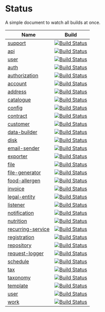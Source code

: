 # Status

A simple document to watch all builds at once.

| Name | Build | 
|---|---|
| [support](https://github.com/railken/lara-ore-support) | [![Build Status](https://travis-ci.org/railken/lara-ore-support.svg?branch=master)](https://travis-ci.org/railken/lara-ore-support) |
| [api](https://github.com/railken/lara-ore-api) | [![Build Status](https://travis-ci.org/railken/lara-ore-api.svg?branch=master)](https://travis-ci.org/railken/lara-ore-api) |
| [user](https://github.com/railken/lara-ore-user) | [![Build Status](https://travis-ci.org/railken/lara-ore-user.svg?branch=master)](https://travis-ci.org/railken/lara-ore-user) |
| [auth](https://github.com/railken/lara-ore-authentication) | [![Build Status](https://travis-ci.org/railken/lara-ore-authentication.svg?branch=master)](https://travis-ci.org/railken/lara-ore-authentication) |
| [authorization](https://github.com/railken/lara-ore-authorization) | [![Build Status](https://travis-ci.org/railken/lara-ore-authorization.svg?branch=master)](https://travis-ci.org/railken/lara-ore-authorization) |
| [account](https://github.com/railken/lara-ore-account) | [![Build Status](https://travis-ci.org/railken/lara-ore-account.svg?branch=master)](https://travis-ci.org/railken/lara-ore-account) |
| [address](https://github.com/railken/lara-ore-address) | [![Build Status](https://travis-ci.org/railken/lara-ore-address.svg?branch=master)](https://travis-ci.org/railken/lara-ore-address) |
| [catalogue](https://github.com/railken/lara-ore-catalogue) | [![Build Status](https://travis-ci.org/railken/lara-ore-catalogue.svg?branch=master)](https://travis-ci.org/railken/lara-ore-catalogue) |
| [config](https://github.com/railken/lara-ore-config) | [![Build Status](https://travis-ci.org/railken/lara-ore-config.svg?branch=master)](https://travis-ci.org/railken/lara-ore-config) |
| [contract](https://github.com/railken/lara-ore-contract) | [![Build Status](https://travis-ci.org/railken/lara-ore-contract.svg?branch=master)](https://travis-ci.org/railken/lara-ore-contract) |
| [customer](https://github.com/railken/lara-ore-customer) | [![Build Status](https://travis-ci.org/railken/lara-ore-customer.svg?branch=master)](https://travis-ci.org/railken/lara-ore-customer) |
| [data-builder](https://github.com/railken/lara-ore-data-builder) | [![Build Status](https://travis-ci.org/railken/lara-ore-data-builder.svg?branch=master)](https://travis-ci.org/railken/lara-ore-data-builder) |
| [disk](https://github.com/railken/lara-ore-disk) | [![Build Status](https://travis-ci.org/railken/lara-ore-disk.svg?branch=master)](https://travis-ci.org/railken/lara-ore-disk) |
| [email-sender](https://github.com/railken/lara-ore-email-sender) | [![Build Status](https://travis-ci.org/railken/lara-ore-email-sender.svg?branch=master)](https://travis-ci.org/railken/lara-ore-email-sender) |
| [exporter](https://github.com/railken/lara-ore-exporter) | [![Build Status](https://travis-ci.org/railken/lara-ore-exporter.svg?branch=master)](https://travis-ci.org/railken/lara-ore-exporter) |
| [file](https://github.com/railken/lara-ore-file) | [![Build Status](https://travis-ci.org/railken/lara-ore-file.svg?branch=master)](https://travis-ci.org/railken/lara-ore-file) |
| [file-generator](https://github.com/railken/lara-ore-file-generator) | [![Build Status](https://travis-ci.org/railken/lara-ore-file-generator.svg?branch=master)](https://travis-ci.org/railken/lara-ore-file-generator) |
| [food-allergen](https://github.com/railken/lara-ore-food-allergen) | [![Build Status](https://travis-ci.org/railken/lara-ore-food-allergen.svg?branch=master)](https://travis-ci.org/railken/lara-ore-food-allergen) |
| [invoice](https://github.com/railken/lara-ore-invoice) | [![Build Status](https://travis-ci.org/railken/lara-ore-invoice.svg?branch=master)](https://travis-ci.org/railken/lara-ore-invoice) |
| [legal-entity](https://github.com/railken/lara-ore-legal-entity) | [![Build Status](https://travis-ci.org/railken/lara-ore-legal-entity.svg?branch=master)](https://travis-ci.org/railken/lara-ore-legal-entity) |
| [listener](https://github.com/railken/lara-ore-listener) | [![Build Status](https://travis-ci.org/railken/lara-ore-listener.svg?branch=master)](https://travis-ci.org/railken/lara-ore-listener) |
| [notification](https://github.com/railken/lara-ore-notification) | [![Build Status](https://travis-ci.org/railken/lara-ore-notification.svg?branch=master)](https://travis-ci.org/railken/lara-ore-notification) |
| [nutrition](https://github.com/railken/lara-ore-nutrition) | [![Build Status](https://travis-ci.org/railken/lara-ore-nutrition.svg?branch=master)](https://travis-ci.org/railken/lara-ore-nutrition) |
| [recurring-service](https://github.com/railken/lara-ore-recurring-service) | [![Build Status](https://travis-ci.org/railken/lara-ore-recurring-service.svg?branch=master)](https://travis-ci.org/railken/lara-ore-recurring-service) |
| [registration](https://github.com/railken/lara-ore-registration) | [![Build Status](https://travis-ci.org/railken/lara-ore-registration.svg?branch=master)](https://travis-ci.org/railken/lara-ore-registration) |
| [repository](https://github.com/railken/lara-ore-repository) | [![Build Status](https://travis-ci.org/railken/lara-ore-repository.svg?branch=master)](https://travis-ci.org/railken/lara-ore-repository) |
| [request-logger](https://github.com/railken/lara-ore-request-logger) | [![Build Status](https://travis-ci.org/railken/lara-ore-request-logger.svg?branch=master)](https://travis-ci.org/railken/lara-ore-request-logger) |
| [schedule](https://github.com/railken/lara-ore-schedule) | [![Build Status](https://travis-ci.org/railken/lara-ore-schedule.svg?branch=master)](https://travis-ci.org/railken/lara-ore-schedule) |
| [tax](https://github.com/railken/lara-ore-tax) | [![Build Status](https://travis-ci.org/railken/lara-ore-tax.svg?branch=master)](https://travis-ci.org/railken/lara-ore-tax) |
| [taxonomy](https://github.com/railken/lara-ore-taxonomy) | [![Build Status](https://travis-ci.org/railken/lara-ore-taxonomy.svg?branch=master)](https://travis-ci.org/railken/lara-ore-taxonomy) |
| [template](https://github.com/railken/lara-ore-template) | [![Build Status](https://travis-ci.org/railken/lara-ore-template.svg?branch=master)](https://travis-ci.org/railken/lara-ore-template) |
| [user](https://github.com/railken/lara-ore-user) | [![Build Status](https://travis-ci.org/railken/lara-ore-user.svg?branch=master)](https://travis-ci.org/railken/lara-ore-user) |
| [work](https://github.com/railken/lara-ore-work) | [![Build Status](https://travis-ci.org/railken/lara-ore-work.svg?branch=master)](https://travis-ci.org/railken/lara-ore-work) |
